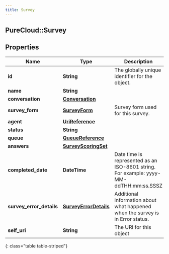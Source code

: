 ```yaml
---
title: Survey
---
```

## PureCloud::Survey

## Properties

|Name | Type | Description | Notes|
|------------ | ------------- | ------------- | -------------|
| **id** | **String** | The globally unique identifier for the object. | [optional] |
| **name** | **String** |  | [optional] |
| **conversation** | [**Conversation**](Conversation.html) |  | [optional] |
| **survey_form** | [**SurveyForm**](SurveyForm.html) | Survey form used for this survey. | [optional] |
| **agent** | [**UriReference**](UriReference.html) |  | [optional] |
| **status** | **String** |  | [optional] |
| **queue** | [**QueueReference**](QueueReference.html) |  | [optional] |
| **answers** | [**SurveyScoringSet**](SurveyScoringSet.html) |  | [optional] |
| **completed_date** | **DateTime** | Date time is represented as an ISO-8601 string. For example: yyyy-MM-ddTHH:mm:ss.SSSZ | [optional] |
| **survey_error_details** | [**SurveyErrorDetails**](SurveyErrorDetails.html) | Additional information about what happened when the survey is in Error status. | [optional] |
| **self_uri** | **String** | The URI for this object | [optional] |
{: class="table table-striped"}


